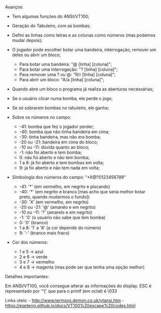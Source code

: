Avanços:
- Tem algumas funções do ANSI/VT100;
- Geração do Tabuleiro, com as bombas;
- Defini as linhas como letras e as colunas como números (mas podemos mudar depois);

- O jogador pode escolher botar uma bandeira, interrogação, remover um deles ou abrir um bloco;
    - Para botar uma bandeira: "@ [linha] [coluna]";
    - Para botar uma interrogação: "? [linha] [coluna]";
    - Para remover uma ? ou @: "R/r [linha] [coluna]"; 
    - Para abrir um bloco: "A/a [linha] [coluna]";

- Quando abre um bloco o programa já realiza as aberturas necessárias;
- Se o usuário clicar numa bomba, ele perde o jogo;
- Se só sobrarem bombas no tabuleiro, ele ganha;

- Sobre os números no campo:
    - -41: bomba que fez o jogador perder;
    - -40: bomba que não tinha bandeira em cima;
    - -30: tinha bandeira, mas não era bomba; 
    - -20 ou -21: bandeira em cima do bloco;
    - -10 ou -11: dúvida quanto ao bloco;
    - -1: não foi aberto e tem bomba;
    - 0: não foi aberto e não tem bomba;
    - 1 a 8: já foi aberto e tem bombas em volta;
    - 9: já foi aberto e não tem nada em volta;


- Simbologia dos números do campo:
    "*X@?0123456789"

    - -41: '*' (em vermelho, em negrito e piscando)
    - -40: '*' (em negrito e branco [mas acho que seria melhor botar preto, quando mudarmos o fundo])
    - -30: 'X' (em vermelho, em negrito)
    - -20 ou -21: '@' (amarelo e em negrito)
    - -10 ou -11: '?' (amarelo e em negrito)
    - -1: '0' (o usuário não sabe que tem bomba)
    - 0: '0' (branco)
    - 1 a 8: '1' a '8' (a cor depende do número)
    - 9: '-' (branco mais fraco)


- Cor dos números:
    - 1 e 5 -> azul
    - 2 e 6 -> verde
    - 3 e 7 -> vermelho 
    - 4 e 8 -> magenta (mas pode ser que tenha uma opção melhor)





Detalhes importantes:

Em ANSI/VT100, você consegue alterar as informações do display.
ESC é representado por '^[' que para o printf (em octal) é \033 

Links uteis: 
    - http://www.termsys.demon.co.uk/vtansi.htm
    - https://espterm.github.io/docs/VT100%20escape%20codes.html
